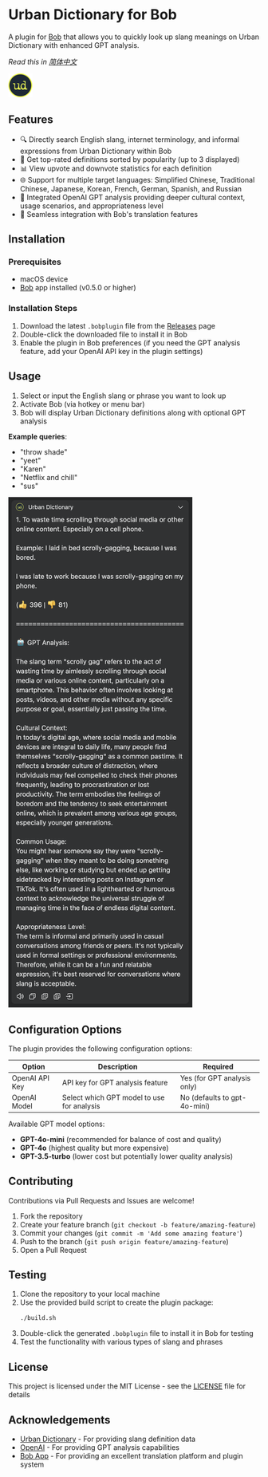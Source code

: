 # Urban Dictionary for Bob

A plugin for [Bob](https://bobtranslate.com/) that allows you to quickly look up slang meanings on Urban Dictionary with enhanced GPT analysis.

_Read this in [简体中文](README_zh-cn.md)_

![Plugin Icon](src/icon.png)

## Features

- 🔍 Directly search English slang, internet terminology, and informal expressions from Urban Dictionary within Bob
- 🎯 Get top-rated definitions sorted by popularity (up to 3 displayed)
- 📊 View upvote and downvote statistics for each definition
- 🌐 Support for multiple target languages: Simplified Chinese, Traditional Chinese, Japanese, Korean, French, German, Spanish, and Russian
- 🤖 Integrated OpenAI GPT analysis providing deeper cultural context, usage scenarios, and appropriateness level
- 📱 Seamless integration with Bob's translation features

## Installation

### Prerequisites

- macOS device
- [Bob](https://bobtranslate.com/) app installed (v0.5.0 or higher)

### Installation Steps

1. Download the latest `.bobplugin` file from the [Releases](https://github.com/a322655/bob-plugin-urban-dictionary/releases) page
2. Double-click the downloaded file to install it in Bob
3. Enable the plugin in Bob preferences (if you need the GPT analysis feature, add your OpenAI API key in the plugin settings)

## Usage

1. Select or input the English slang or phrase you want to look up
2. Activate Bob (via hotkey or menu bar)
3. Bob will display Urban Dictionary definitions along with optional GPT analysis

**Example queries**:

- "throw shade"
- "yeet"
- "Karen"
- "Netflix and chill"
- "sus"

![example query](docs/assets/example-english.png)

## Configuration Options

The plugin provides the following configuration options:

| Option         | Description                                | Required                     |
| -------------- | ------------------------------------------ | ---------------------------- |
| OpenAI API Key | API key for GPT analysis feature           | Yes (for GPT analysis only)  |
| OpenAI Model   | Select which GPT model to use for analysis | No (defaults to gpt-4o-mini) |

Available GPT model options:

- **GPT-4o-mini** (recommended for balance of cost and quality)
- **GPT-4o** (highest quality but more expensive)
- **GPT-3.5-turbo** (lower cost but potentially lower quality analysis)

## Contributing

Contributions via Pull Requests and Issues are welcome!

1. Fork the repository
2. Create your feature branch (`git checkout -b feature/amazing-feature`)
3. Commit your changes (`git commit -m 'Add some amazing feature'`)
4. Push to the branch (`git push origin feature/amazing-feature`)
5. Open a Pull Request

## Testing

1. Clone the repository to your local machine
2. Use the provided build script to create the plugin package:
   ```bash
   ./build.sh
   ```
3. Double-click the generated `.bobplugin` file to install it in Bob for testing
4. Test the functionality with various types of slang and phrases

## License

This project is licensed under the MIT License - see the [LICENSE](LICENSE) file for details

## Acknowledgements

- [Urban Dictionary](https://www.urbandictionary.com/) - For providing slang definition data
- [OpenAI](https://openai.com/) - For providing GPT analysis capabilities
- [Bob App](https://bobtranslate.com/) - For providing an excellent translation platform and plugin system
